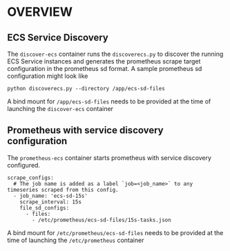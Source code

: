 # OVERVIEW
## ECS Service Discovery
The `discover-ecs` container runs the `discoverecs.py` to discover the running ECS Service instances and generates the 
prometheus scrape target configuration in the prometheus sd format. A sample prometheus sd configuration might look like

```
python discoverecs.py --directory /app/ecs-sd-files
```

A bind mount for `/app/ecs-sd-files` needs to be provided at the time of launching the `discover-ecs` 
container

## Prometheus with service discovery configuration
The `prometheus-ecs` container starts prometheus with service discovery configured.
```
scrape_configs:
  # The job name is added as a label `job=<job_name>` to any timeseries scraped from this config.
  - job_name: 'ecs-sd-15s'
    scrape_interval: 15s
    file_sd_configs:
      - files:
        - /etc/prometheus/ecs-sd-files/15s-tasks.json
```

A bind mount for `/etc/prometheus/ecs-sd-files` needs to be provided at the time of launching the `/etc/prometheus` 
container
 